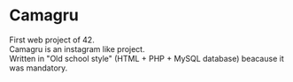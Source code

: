 # Camagru

First web project of 42.   
Camagru is an instagram like project.   
Written in "Old school style" (HTML + PHP + MySQL database) beacause it was mandatory.
